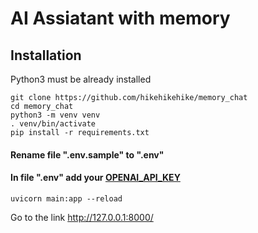 # AI Assiatant with memory

## Installation

Python3 must be already installed


```shell
git clone https://github.com/hikehikehike/memory_chat
cd memory_chat
python3 -m venv venv
. venv/bin/activate
pip install -r requirements.txt
```
#### Rename file ".env.sample" to ".env"
#### In file ".env" add your [OPENAI_API_KEY](https://platform.openai.com/account/api-keys)
```shell
uvicorn main:app --reload
```
Go to the link http://127.0.0.1:8000/
